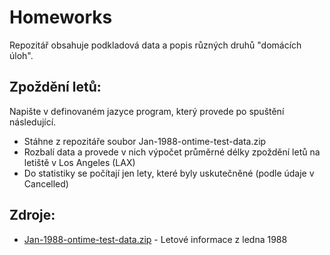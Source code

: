 # Homeworks
Repozitář obsahuje podkladová data a popis různých druhů "domácích úloh".

## Zpoždění letů:

Napište v definovaném jazyce program, který provede po spuštění následující.

* Stáhne z repozitáře soubor Jan-1988-ontime-test-data.zip
* Rozbalí data a provede v nich výpočet průměrné délky zpoždění letů na letiště v Los Angeles (LAX)
* Do statistiky se počítají jen lety, které byly uskutečněné (podle údaje v Cancelled)

## Zdroje:

* [Jan-1988-ontime-test-data.zip](https://www.transtats.bts.gov/OT_Delay/OT_DelayCause1.asp) - Letové informace z ledna 1988
